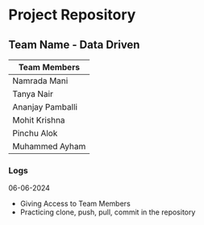 # Project Repository 
## Team Name - Data Driven
| Team Members  |
| ------------- |
| Namrada Mani  |
| Tanya Nair    |
| Ananjay Pamballi    |
| Mohit Krishna    |
| Pinchu Alok    |
| Muhammed Ayham |

### Logs
06-06-2024
* Giving Access to Team Members
* Practicing clone, push, pull, commit in the repository
